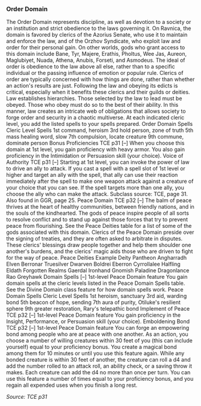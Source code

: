 ### Order Domain

The Order Domain represents discipline, as well as devotion to a society or an institution and strict obedience to the laws governing it. On Ravnica, the domain is favored by clerics of the Azorius Senate, who use it to maintain and enforce the law, and of the Orzhov Syndicate, who exploit law and order for their personal gain. On other worlds, gods who grant access to this domain include Bane, Tyr, Majere, Erathis, Pholtus, Wee Jas, Aureon, Maglubiyet, Nuada, Athena, Anubis, Forseti, and Asmodeus.
The ideal of order is obedience to the law above all else, rather than to a specific individual or the passing influence of emotion or popular rule. Clerics of order are typically concerned with how things are done, rather than whether an action's results are just. Following the law and obeying its edicts is critical, especially when it benefits these clerics and their guilds or deities.
Law establishes hierarchies. Those selected by the law to lead must be obeyed. Those who obey must do so to the best of their ability. In this manner, law creates an intricate web of obligations that allows society to forge order and security in a chaotic multiverse.
At each indicated cleric level, you add the listed spells to your spells prepared.
Order Domain Spells
Cleric Level	Spells
1st	command, heroism
3rd	hold person, zone of truth
5th	mass healing word, slow
7th	compulsion, locate creature
9th	commune, dominate person
Bonus Proficiencies
TCE p31
[–]
When you choose this domain at 1st level, you gain proficiency with heavy armor. You also gain proficiency in the Intimidation or Persuasion skill (your choice).
Voice of Authority
TCE p31
[–]
Starting at 1st level, you can invoke the power of law to drive an ally to attack. If you cast a spell with a spell slot of 1st level or higher and target an ally with the spell, that ally can use their reaction immediately after the spell to make one weapon attack against a creature of your choice that you can see.
If the spell targets more than one ally, you choose the ally who can make the attack.
Subclass source: TCE, page 31. Also found in GGR, page 25.
Peace Domain
TCE p32
[–]
The balm of peace thrives at the heart of healthy communities, between friendly nations, and in the souls of the kindhearted. The gods of peace inspire people of all sorts to resolve conflict and to stand up against those forces that try to prevent peace from flourishing. See the Peace Deities table for a list of some of the gods associated with this domain.
Clerics of the Peace Domain preside over the signing of treaties, and they are often asked to arbitrate in disputes. These clerics' blessings draw people together and help them shoulder one another's burdens, and the clerics' magic aids those who are driven to fight for the way of peace.
Peace Deities
Example Deity	Pantheon
Angharradh	Elven
Berronar Truesilver	Dwarven
Boldrei	Eberron
Cyrrollalee	Halfling
Eldath	Forgotten Realms
Gaerdal Ironhand	Gnomish
Paladine	Dragonlance
Rao	Greyhawk
Domain Spells
[–]
1st-level Peace Domain feature
You gain domain spells at the cleric levels listed in the Peace Domain Spells table. See the Divine Domain class feature for how domain spells work.
Peace Domain Spells
Cleric Level	Spells
1st	heroism, sanctuary
3rd	aid, warding bond
5th	beacon of hope, sending
7th	aura of purity, Otiluke's resilient sphere
9th	greater restoration, Rary's telepathic bond
Implement of Peace
TCE p32
[–]
1st-level Peace Domain feature
You gain proficiency in the Insight, Performance, or Persuasion skill (your choice).
Emboldening Bond
TCE p32
[–]
1st-level Peace Domain feature
You can forge an empowering bond among people who are at peace with one another. As an action, you choose a number of willing creatures within 30 feet of you (this can include yourself) equal to your proficiency bonus. You create a magical bond among them for 10 minutes or until you use this feature again. While any bonded creature is within 30 feet of another, the creature can roll a d4 and add the number rolled to an attack roll, an ability check, or a saving throw it makes. Each creature can add the d4 no more than once per turn.
You can use this feature a number of times equal to your proficiency bonus, and you regain all expended uses when you finish a long rest.

*Source: TCE p31*